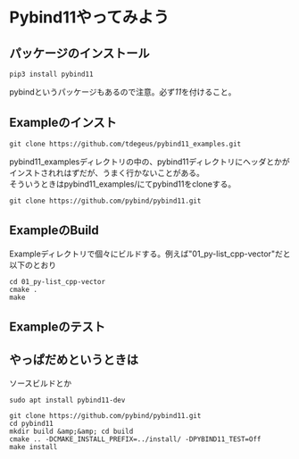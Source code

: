 # Pybind11やってみよう

## パッケージのインストール
~~~
pip3 install pybind11
~~~
pybindというパッケージもあるので注意。必ず*11*を付けること。
## Exampleのインスト
~~~
git clone https://github.com/tdegeus/pybind11_examples.git
~~~
pybind11_examplesディレクトリの中の、pybind11ディレクトリにヘッダとかがインストされれはずだが、うまく行かないことがある。  
そういうときはpybind11_examples/にてpybind11をcloneする。
~~~
git clone https://github.com/pybind/pybind11.git
~~~
## ExampleのBuild  
Exampleディレクトリで個々にビルドする。例えば"01_py-list_cpp-vector"だと以下のとおり
~~~
cd 01_py-list_cpp-vector
cmake .
make
~~~

## Exampleのテスト  



## やっぱだめというときは

ソースビルドとか
~~~
sudo apt install pybind11-dev
~~~

~~~
git clone https://github.com/pybind/pybind11.git
cd pybind11
mkdir build &amp;&amp; cd build
cmake .. -DCMAKE_INSTALL_PREFIX=../install/ -DPYBIND11_TEST=Off
make install
~~~


